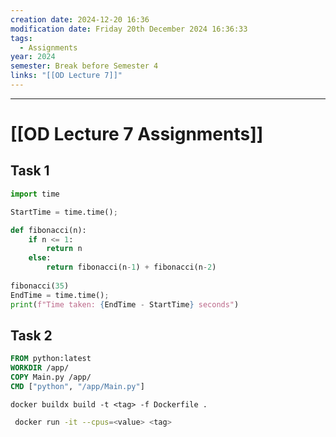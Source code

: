 ```yaml
---
creation date: 2024-12-20 16:36
modification date: Friday 20th December 2024 16:36:33
tags:
  - Assignments
year: 2024
semester: Break before Semester 4
links: "[[OD Lecture 7]]"
---
```


---
# [[OD Lecture 7 Assignments]]

## Task 1


```python
import time

StartTime = time.time();

def fibonacci(n):
    if n <= 1:
        return n
    else:
        return fibonacci(n-1) + fibonacci(n-2)
        
fibonacci(35)
EndTime = time.time();
print(f"Time taken: {EndTime - StartTime} seconds")
```



## Task 2

```Dockerfile
FROM python:latest
WORKDIR /app/
COPY Main.py /app/
CMD ["python", "/app/Main.py"]
```


```
docker buildx build -t <tag> -f Dockerfile .
```

```sh
 docker run -it --cpus=<value> <tag>
```

